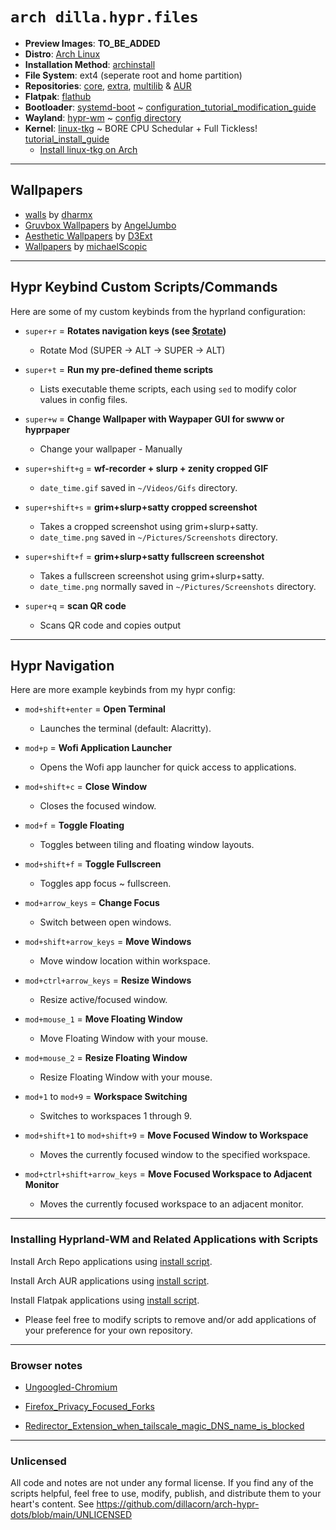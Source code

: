 # `arch dilla.hypr.files`

- **Preview Images**: **TO_BE_ADDED**
- **Distro**: [Arch Linux](https://archlinux.org/)
- **Installation Method**: [archinstall](https://github.com/archlinux/archinstall)
- **File System**: ext4 (seperate root and home partition)
- **Repositories**: [core](https://archlinux.org/packages/?sort=&arch=any&repo=Core&q=&maintainer=&flagged=), [extra](https://archlinux.org/packages/?sort=&arch=any&repo=Extra&q=&maintainer=&flagged=), [multilib](https://archlinux.org/packages/?sort=&repo=Multilib&q=&maintainer=&flagged=) & [AUR](https://aur.archlinux.org/packages)
- **Flatpak**: [flathub](https://flathub.org/)
- **Bootloader**: [systemd-boot](https://github.com/ivandavidov/systemd-boot) ~ [configuration_tutorial_modification_guide](https://github.com/dillacorn/arch-hypr-dots/blob/main/extra_notes/install_linux-tkg.md)
- **Wayland**: [hypr-wm](https://github.com/hyprwm/Hyprland) ~ [config directory](https://github.com/dillacorn/arch-hypr-dots/tree/main/config/hypr)
- **Kernel**: [linux-tkg](https://github.com/Frogging-Family/linux-tkg) ~ BORE CPU Schedular + Full Tickless! [tutorial_install_guide](https://github.com/dillacorn/arch-hypr-dots/blob/main/extra_notes/install_linux-tkg.md)
  - [Install linux-tkg on Arch](https://github.com/Frogging-Family/linux-tkg?tab=readme-ov-file#arch--derivatives)

---

## Wallpapers
- [walls](https://github.com/dharmx/walls/tree/main) by [dharmx](https://github.com/dharmx)
- [Gruvbox Wallpapers](https://github.com/AngelJumbo/gruvbox-wallpapers) by [AngelJumbo](https://github.com/AngelJumbo)
- [Aesthetic Wallpapers](https://github.com/D3Ext/aesthetic-wallpapers) by [D3Ext](https://github.com/D3Ext)
- [Wallpapers](https://github.com/michaelScopic/Wallpapers) by [michaelScopic](https://github.com/michaelScopic)

---

## Hypr Keybind Custom Scripts/Commands

Here are some of my custom keybinds from the hyprland configuration:
  
- `super+r` = **Rotates navigation keys (see [$rotate](https://github.com/dillacorn/arch-hypr-dots/tree/main/config/hypr/hyprland.conf))**
  - Rotate Mod (SUPER -> ALT -> SUPER -> ALT)

- `super+t` = **Run my pre-defined theme scripts**
  - Lists executable theme scripts, each using `sed` to modify color values in config files.

- `super+w` = **Change Wallpaper with Waypaper GUI for swww or hyprpaper**
  - Change your wallpaper - Manually

- `super+shift+g` = **wf-recorder + slurp + zenity cropped GIF**  
  - `date_time.gif` saved in `~/Videos/Gifs` directory.
  
- `super+shift+s` = **grim+slurp+satty cropped screenshot**  
  - Takes a cropped screenshot using grim+slurp+satty.
  - `date_time.png` saved in `~/Pictures/Screenshots` directory.

- `super+shift+f` = **grim+slurp+satty fullscreen screenshot**  
  - Takes a fullscreen screenshot using grim+slurp+satty.
  - `date_time.png` normally saved in `~/Pictures/Screenshots` directory.

- `super+q` = **scan QR code**  
  - Scans QR code and copies output

---

## Hypr Navigation

Here are more example keybinds from my hypr config:

- `mod+shift+enter` = **Open Terminal**
  - Launches the terminal (default: Alacritty).

- `mod+p` = **Wofi Application Launcher**
  - Opens the Wofi app launcher for quick access to applications.

- `mod+shift+c` = **Close Window**
  - Closes the focused window.

- `mod+f` = **Toggle Floating**
  - Toggles between tiling and floating window layouts.

- `mod+shift+f` = **Toggle Fullscreen**
  - Toggles app focus ~ fullscreen.

- `mod+arrow_keys` = **Change Focus**
  - Switch between open windows.

- `mod+shift+arrow_keys` = **Move Windows**
  - Move window location within workspace.

- `mod+ctrl+arrow_keys` = **Resize Windows**
  - Resize active/focused window.

- `mod+mouse_1` = **Move Floating Window**
  - Move Floating Window with your mouse.

- `mod+mouse_2` = **Resize Floating Window**
  - Resize Floating Window with your mouse.

- `mod+1` to `mod+9` = **Workspace Switching**  
  - Switches to workspaces 1 through 9.

- `mod+shift+1` to `mod+shift+9` = **Move Focused Window to Workspace**  
  - Moves the currently focused window to the specified workspace.
 
- `mod+ctrl+shift+arrow_keys` = **Move Focused Workspace to Adjacent Monitor**  
  - Moves the currently focused workspace to an adjacent monitor.

---

### Installing Hyprland-WM and Related Applications with Scripts

Install Arch Repo applications using [install script](https://github.com/dillacorn/arch-hypr-dots/blob/main/scripts/install_arch_repo_apps.sh).

Install Arch AUR applications using [install script](https://github.com/dillacorn/arch-hypr-dots/blob/main/scripts/install_aur_repo_apps.sh).

Install Flatpak applications using [install script](https://github.com/dillacorn/arch-hypr-dots/blob/main/scripts/install_flatpak_apps.sh).

- Please feel free to modify scripts to remove and/or add applications of your preference for your own repository.

---

### Browser notes

- [Ungoogled-Chromium](https://github.com/dillacorn/arch-hypr-dots/blob/main/browser_notes/ungoogled-chromium.md)

- [Firefox_Privacy_Focused_Forks](https://github.com/dillacorn/arch-hypr-dots/blob/main/browser_notes/firefox_privacy_focused_forks.md)

- [Redirector_Extension_when_tailscale_magic_DNS_name_is_blocked](https://github.com/dillacorn/arch-hypr-dots/blob/main/browser_notes/redirector_extension_redirect_example.png)

---

### Unlicensed
All code and notes are not under any formal license. If you find any of the scripts helpful, feel free to use, modify, publish, and distribute them to your heart's content. See https://github.com/dillacorn/arch-hypr-dots/blob/main/UNLICENSED
